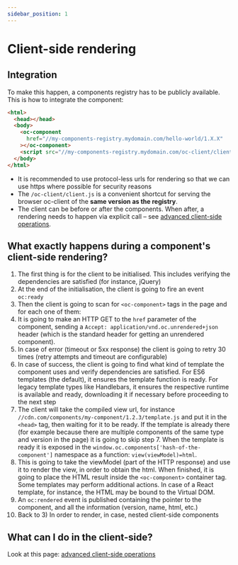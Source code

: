 ```yaml
---
sidebar_position: 1
---
```


# Client-side rendering

## Integration

To make this happen, a components registry has to be publicly available.
This is how to integrate the component:

```html
<html>
  <head></head>
  <body>
    <oc-component
      href="//my-components-registry.mydomain.com/hello-world/1.X.X"
    ></oc-component>
    <script src="//my-components-registry.mydomain.com/oc-client/client.js"></script>
  </body>
</html>
```

- It is recommended to use protocol-less urls for rendering so that we can use https where possible for security reasons
- The `/oc-client/client.js` is a convenient shortcut for serving the browser oc-client of the **same version as the registry**.
- The client can be before or after the components. When after, a rendering needs to happen via explicit call – see [advanced client-side operations](/docs/consumers/rendering-lifecycle).

## What exactly happens during a component's client-side rendering?

1. The first thing is for the client to be initialised. This includes verifying the dependencies are satisfied (for instance, jQuery)
2. At the end of the initialisation, the client is going to fire an event `oc:ready`
3. Then the client is going to scan for `<oc-component>` tags in the page and for each one of them:
4. It is going to make an HTTP GET to the `href` parameter of the component, sending a `Accept: application/vnd.oc.unrendered+json` header (which is the standard header for getting an unrendered component).
5. In case of error (timeout or 5xx response) the client is going to retry 30 times (retry attempts and timeout are configurable)
6. In case of success, the client is going to find what kind of template the component uses and verify dependencies are satisfied. For ES6 templates (the default), it ensures the template function is ready. For legacy template types like Handlebars, it ensures the respective runtime is available and ready, downloading it if necessary before proceeding to the next step
7. The client will take the compiled view url, for instance `//cdn.com/components/my-component/1.2.3/template.js` and put it in the `<head>` tag, then waiting for it to be ready. If the template is already there (for example because there are multiple components of the same type and version in the page) it is going to skip step 7. When the template is ready it is exposed in the `window.oc.components['hash-of-the-component']` namespace as a function: `view(viewModel)=html`.
8. This is going to take the viewModel (part of the HTTP response) and use it to render the view, in order to obtain the html. When finished, it is going to place the HTML result inside the `<oc-component>` container tag. Some templates may perform additional actions. In case of a React template, for instance, the HTML may be bound to the Virtual DOM.
9. An `oc:rendered` event is published containing the pointer to the component, and all the information (version, name, html, etc.)
10. Back to 3) In order to render, in case, nested client-side components

## What can I do in the client-side?

Look at this page: [advanced client-side operations](rendering-lifecycle)
